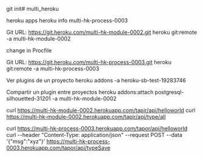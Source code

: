 git init# multi_heroku

heroku apps
heroku info multi-hk-process-0003

Git URL:        https://git.heroku.com/multi-hk-module-0002.git
heroku git:remote -a multi-hk-module-0002

change in Procfile

Git URL:        https://git.heroku.com/multi-hk-process-0003.git
heroku git:remote -a multi-hk-process-0003

Ver plugins de un proyecto
heroku addons -a heroku-sb-test-19283746

Compartir un plugin entre proyectos
heroku addons:attach postgresql-silhouetted-31201 -a multi-hk-module-0002

curl https://multi-hk-module-0002.herokuapp.com/tapir/api/helloworld
curl https://multi-hk-module-0002.herokuapp.com/tapir/api/type/all

curl https://multi-hk-process-0003.herokuapp.com/tapor/api/helloworld
curl --header "Content-Type: application/json" --request POST --data '{"msg":"xyz"}' https://multi-hk-process-0003.herokuapp.com/tapor/api/typeSave
